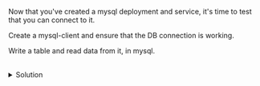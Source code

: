 Now that you've created a mysql deployment and service, it's time to test that you can connect to it.

Create a mysql-client and ensure that the DB connection is working.

Write a table and read data from it, in mysql.

<br>
<details>
<summary>Solution</summary>
Deploy a pod to use to connect to the mysql database

```plain
kubectl run mysql-client --image=mysql:5.7 -it --rm --restart=Never -- /bin/bash
```{{exec}}

You will see that you have dropped into a pod bash shell.

Run a connection test and see if you get data back.

```plain
mysql -h mysql-service -uroot -p'Very$ecure1#' -e 'SHOW databases;'
```{{exec}}

Did this show anything, why or why not?

Let's put information into the database. Connect like this.

```plain
mysql -h mysql-service -uroot -p'Very$ecure1#'
```{{exec}}

```plain
use mysql;
CREATE TABLE persons (personID int, LastName varchar(255), FirstName varchar(255));
```

Exit the mysql connection

```plain
exit
```{{exec}}


What information did we see back? Why is it relevant.

Test the read of the table you created.

```plain
mysql -h mysql-service -uroot -p'Very$ecure1#' -e 'use mysql; show tables; select * from persons'
```{{exec}}

</details>